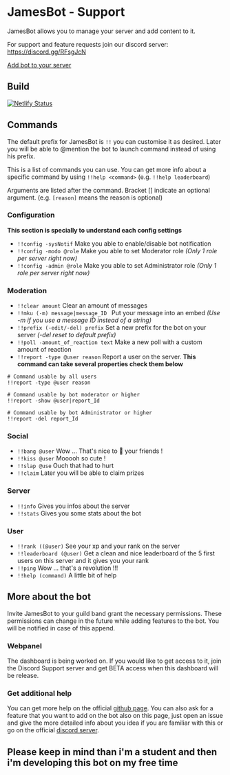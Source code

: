 # JamesBot - Support
JamesBot allows you to manage your server and add content to it.

For support and feature requests join our discord server: https://discord.gg/RFsgJcN

[Add bot to your server](https://discord.com/api/oauth2/authorize?client_id=425377070525317120&permissions=306048080&scope=bot)

## Build

[![Netlify Status](https://api.netlify.com/api/v1/badges/8c208bec-f36e-4ef3-a336-a404b0b04175/deploy-status)](https://app.netlify.com/sites/elegant-boyd-cca005/deploys)

## Commands

The default prefix for JamesBot is `!!` you can customise it as desired. Later you will be able to @mention the bot to launch command instead of using his prefix.

This is a list of commands you can use. You can get more info about a specific command by using `!!help <command>` (e.g. `!!help leaderboard`)

Arguments are listed after the command. Bracket [] indicate an optional argument. (e.g. `[reason]` means the reason is optional)

### Configuration

**This section is specially to understand each config settings**


* `!!config -sysNotif` Make you able to enable/disable bot notification
* `!!config -modo @role` Make you able to set Moderator role *(Only 1 role per server right now)*
* `!!config -admin @role` Make you able to set Administrator role *(Only 1 role per server right now)*

### Moderation

* `!!clear amount` Clear an amount of messages
* `!!mku (-m) message|message_ID ` Put your message into an embed *(Use -m if you use a message ID instead of a string)*
* `!!prefix (-edit/-del) prefix` Set a new prefix for the bot on your server *(-del reset to default prefix)*
* `!!poll -amount_of_reaction text` Make a new poll with a custom amount of reaction
* `!!report -type @user reason` Report a user on the server. **This command can take several properties check them below**
```.env
# Command usable by all users
!!report -type @user reason

# Command usable by bot moderator or higher
!!report -show @user|report_Id 

# Command usable by bot Administrator or higher
!!report -del report_Id
```

### Social

* `!!bang @user` Wow ... That's nice to 🔫 your friends !
* `!!kiss @user` Mooooh so cute !
* `!!slap @use` Ouch that had to hurt
* `!!claim` Later you will be able to claim prizes

### Server

* `!!info` Gives you infos about the server
* `!!stats` Gives you some stats about the bot

### User

* `!!rank ((@user)` See your xp and your rank on the server
* `!!leaderboard (@user)` Get a clean and nice leaderboard of the 5 first users on this server and it gives you your rank
* `!!ping` Wow ... that's a revolution !!!
* `!!help (command)` A little bit of help

## More about the bot

Invite JamesBot to your guild band grant the necessary permissions. These permissions can change in the future while adding features to the bot. You will be notified in case of this append.

### Webpanel
The dashboard is being worked on. If you would like to get access to it, join the Discord Support server and get BETA access when this dashboard will be release.

### Get additional help

You can get more help on the official [github page](https://github.com/James-Bot-Freezlex/JamesBot-Support). You can also ask for a feature that you want to add on the bot also on this page, just open an issue and give the more detailed info about you idea if you are familiar with this or go on the official [discord server](https://discord.gg/RFsgJcN).

## **Please keep in mind than i'm a student and then i'm developing this bot on my free time**

